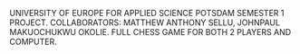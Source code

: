 UNIVERSITY OF EUROPE FOR APPLIED SCIENCE POTSDAM SEMESTER 1 PROJECT.
COLLABORATORS: MATTHEW ANTHONY SELLU, JOHNPAUL MAKUOCHUKWU OKOLIE.
FULL CHESS GAME FOR BOTH 2 PLAYERS AND COMPUTER. 
